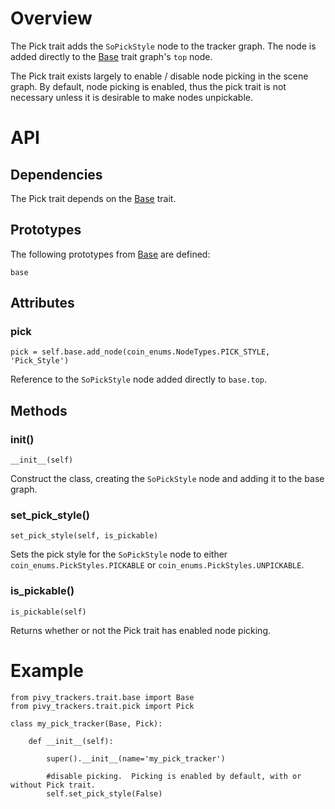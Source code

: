 # Overview

The Pick trait adds the `SoPickStyle` node to the tracker graph.  The node is added directly to the [Base](Base-Trait) trait graph's `top` node.

The Pick trait exists largely to enable / disable node picking in the scene graph.  By default, node picking is enabled, thus the pick trait is not necessary unless it is desirable to make nodes unpickable.

# API

## Dependencies

The Pick trait depends on the [Base](Base-Trait) trait.

## Prototypes

The following prototypes from [Base](Base-Trait) are defined:

    base

## Attributes

### pick
    pick = self.base.add_node(coin_enums.NodeTypes.PICK_STYLE, 'Pick_Style')
Reference to the `SoPickStyle` node added directly to `base.top`.

## Methods

### __init__()
    __init__(self)
Construct the class, creating the `SoPickStyle` node and adding it to the base graph.

### set_pick_style()
    set_pick_style(self, is_pickable)
Sets the pick style for the `SoPickStyle` node to either `coin_enums.PickStyles.PICKABLE` or `coin_enums.PickStyles.UNPICKABLE`.

### is_pickable()
    is_pickable(self)
Returns whether or not the Pick trait has enabled node picking.

# Example

    from pivy_trackers.trait.base import Base
    from pivy_trackers.trait.pick import Pick

    class my_pick_tracker(Base, Pick):

        def __init__(self):
            
            super().__init__(name='my_pick_tracker')
  
            #disable picking.  Picking is enabled by default, with or without Pick trait.
            self.set_pick_style(False)
